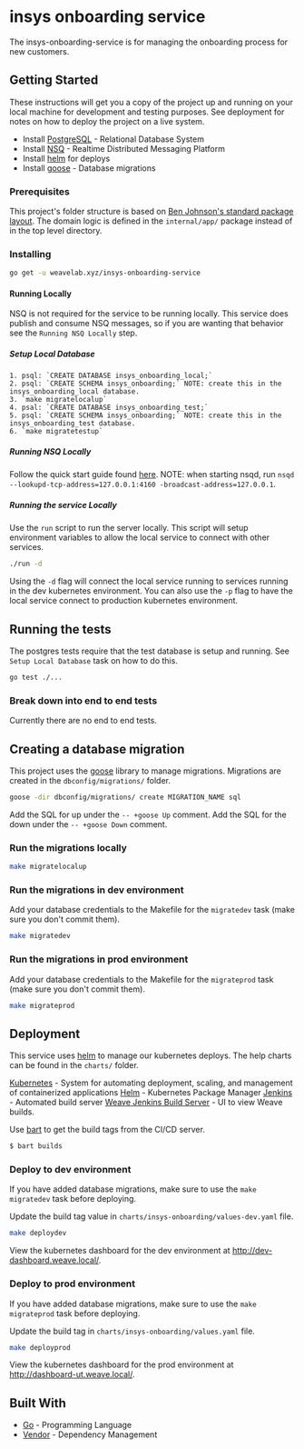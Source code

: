 # insys onboarding service

The insys-onboarding-service is for managing the onboarding process for new customers.

## Getting Started

These instructions will get you a copy of the project up and running on your local machine for development and testing purposes. See deployment for notes on how to deploy the project on a live system.

- Install [PostgreSQL](https://www.postgresql.org/) - Relational Database System
- Install [NSQ](https://nsq.io/) - Realtime Distributed Messaging Platform
- Install [helm](https://helm.sh/) for deploys
- Install [goose](https://github.com/pressly/goose) - Database migrations

### Prerequisites

This project's folder structure is based on [Ben Johnson's standard package layout](https://medium.com/@benbjohnson/standard-package-layout-7cdbc8391fc1). The domain logic is defined in the `internal/app/` package instead of in the top level directory.

### Installing

```bash
go get -u weavelab.xyz/insys-onboarding-service
```

#### Running Locally

NSQ is not required for the service to be running locally. This service does publish and consume NSQ messages, so if you are wanting that behavior see the `Running NSQ Locally` step.

##### Setup Local Database
    1. psql: `CREATE DATABASE insys_onboarding_local;`
    2. psql: `CREATE SCHEMA insys_onboarding;` NOTE: create this in the insys_onboarding_local database.
    3. `make migratelocalup`
    4. psal: `CREATE DATABASE insys_onboarding_test;`
    5. psql: `CREATE SCHEMA insys_onboarding;` NOTE: create this in the insys_onboarding_test database.
    6. `make migratetestup`

##### Running NSQ Locally

Follow the quick start guide found [here](https://nsq.io/overview/quick_start.html). NOTE: when starting nsqd, run `nsqd --lookupd-tcp-address=127.0.0.1:4160 -broadcast-address=127.0.0.1`.

##### Running the service Locally

Use the `run` script to run the server locally. This script will setup environment variables to allow the local service to connect with other services.

```bash
./run -d
```

Using the `-d` flag will connect the local service running to services running in the dev kubernetes environment. You can also use the `-p` flag to have the local service connect to production kubernetes environment.

## Running the tests

The postgres tests require that the test database is setup and running. See `Setup Local Database` task on how to do this.

```bash
go test ./...
```

### Break down into end to end tests

Currently there are no end to end tests.

## Creating a database migration

This project uses the [goose](https://github.com/pressly/goose) library to manage migrations. Migrations are created in the `dbconfig/migrations/` folder.

  ```bash
  goose -dir dbconfig/migrations/ create MIGRATION_NAME sql
  ```

Add the SQL for up under the `-- +goose Up` comment. Add the SQL for the down under the `-- +goose Down` comment.

### Run the migrations locally

```bash
make migratelocalup
```

### Run the migrations in dev environment

Add your database credentials to the Makefile for the `migratedev` task (make sure you don't commit them).

```bash
make migratedev
```

### Run the migrations in prod environment

Add your database credentials to the Makefile for the `migrateprod` task (make sure you don't commit them).

```bash
make migrateprod
```

## Deployment

This service uses [helm](https://github.com/helm/charts) to manage our kubernetes deploys. The help charts can be found in the `charts/` folder.

[Kubernetes](https://kubernetes.io/) - System for automating deployment, scaling, and management of containerized applications
[Helm](https://github.com/helm/helm) - Kubernetes Package Manager
[Jenkins](https://jenkins.io/) - Automated build server
[Weave Jenkins Build Server](https://builds.weavelab.xyz/) - UI to view Weave builds.

Use [bart](https://github.com/weave-lab/bart) to get the build tags from the CI/CD server.

```bash
$ bart builds
```

### Deploy to dev environment

If you have added database migrations, make sure to use the `make migratedev` task before deploying.

Update the build tag value in `charts/insys-onboarding/values-dev.yaml` file.

```bash
make deploydev
```

View the kubernetes dashboard for the dev environment at http://dev-dashboard.weave.local/.

### Deploy to prod environment

If you have added database migrations, make sure to use the `make migrateprod` task before deploying.

Update the build tag in `charts/insys-onboarding/values.yaml` file.

```bash
make deployprod
```
View the kubernetes dashboard for the prod environment at http://dashboard-ut.weave.local/.

## Built With

* [Go](https://golang.org/) - Programming Language
* [Vendor](https://github.com/kardianos/govendor) - Dependency Management
